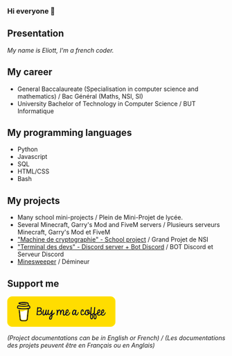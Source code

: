 ### Hi everyone 👋

## Presentation

*My name is Eliott, I'm a french coder.*

## My career

- General Baccalaureate (Specialisation in computer science and mathematics) / Bac Général (Maths, NSI, SI)
- University Bachelor of Technology in Computer Science / BUT Informatique

## My programming languages

- Python
- Javascript
- SQL
- HTML/CSS
- Bash

## My projects

- Many school mini-projects / Plein de Mini-Projet de lycée.
- Several Minecraft, Garry's Mod and FiveM servers / Plusieurs serveurs Minecraft, Garry's Mod et FiveM
- ["Machine de cryptographie" - School project](https://github.com/Eliott-B/Grand-Projet-Cryptographie) / Grand Projet de NSI
- ["Terminal des devs" - Discord server + Bot Discord](https://github.com/Eliott-B/bot-discord-terminal-des-devs) / BOT Discord et Serveur Discord
- [Minesweeper](https://github.com/Chakib-Eliott/demineur) / Démineur

## Support me 

[![BuyMeACoffee](https://github.com/Eliott-B/Eliott-B/blob/main/asset/coffee.png)](https://www.buymeacoffee.com/eliottb)

*(Project documentations can be in English or French) / (Les documentations des projets peuvent être en Français ou en Anglais)*
